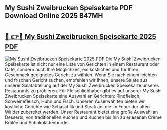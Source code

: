 ## My Sushi Zweibrucken Speisekarte PDF Download Online 2025 B47MH

# <h2><a href="http://gc95w4.nevu.top/?p=My+Sushi+Zweibrucken+Speisekarte">🔗 👉🔴 My Sushi Zweibrucken Speisekarte 2025 PDF</a></h2>

[![My Sushi Zweibrucken Speisekarte 2025 PDF](https://i.imgur.com/dBaPXMq.png)](http://gc95w4.nevu.top/?p=My+Sushi+Zweibrucken+Speisekarte)
Die My Sushi Zweibrucken Speisekarte ist nicht nur eine Liste von Gerichten in einem Restaurant oder Café, sondern auch Ihre Möglichkeit, ein köstliches und für Ihren Geschmack geeignetes Gericht zu wählen. Wenn Sie nach einem leichten und frischen Gericht suchen, empfehlen wir Ihnen, unsere Salate aus unserer Salatabteilung auf der My Sushi Zweibrucken Speisekarte unseres Restaurants zu probieren. Für Fleischliebhaber gibt es auf unserer My Sushi Zweibrucken Speisekarte eine Auswahl an Gerichten: Rindfleisch, Schweinefleisch, Huhn und Fisch. Unseren Auserwählten bieten wir köstliche Gerichte wie Schaschlik und Steak an, die im Feuer der alten Wälder zubereitet werden. Unser Restaurant bietet eine große Auswahl an Desserts, von traditionellen Kuchen und Kuchen bis hin zu erlesenen Crème Brûlée und Schokoladenburdel.
